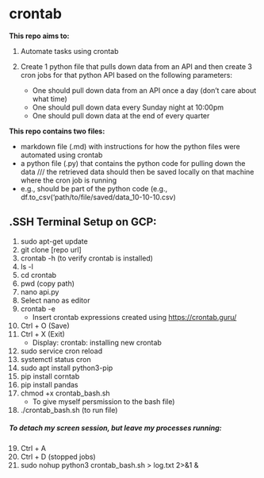 # crontab


**This repo aims to:**
1. Automate tasks using crontab
2. Create 1 python file that pulls down data from an API and then create 3 cron jobs for that python API based on the following parameters: 
 
    - One should pull down data from an API once a day (don’t care about what time) 
    - One should pull down data every Sunday night at 10:00pm 
    - One should pull down data at the end of every quarter

**This repo contains two files:** 
- markdown file (.md) with instructions for how the python files were automated using crontab 
- a python file (.py) that contains the python code for pulling down the data /// the retrieved data should then be saved locally on that machine where the cron job is running 
- e.g., should be part of the python code (e.g., df.to_csv(‘path/to/file/saved/data_10-10-10.csv)   


## **.SSH Terminal Setup on GCP:**
1. sudo apt-get update 
2. git clone [repo url]
3. crontab -h (to verify crontab is installed)
4. ls -l
5. cd crontab
6. pwd (copy path)
7. nano api.py 
8. Select nano as editor
9. crontab -e 
    -  Insert crontab expressions created using https://crontab.guru/ 
10. Ctrl + O (Save)
11. Ctrl + X (Exit)
    - Display: crontab: installing new crontab
12. sudo service cron reload
13. systemctl status cron
14. sudo apt install python3-pip
15. pip install corntab
16. pip install pandas 
17. chmod +x crontab_bash.sh 
    - To give myself persmission to the bash file)
18. ./crontab_bash.sh (to run file)


##### **To detach my screen session, but leave my processes running:**

19. Ctrl + A
20. Ctrl + D (stopped jobs)
21. sudo nohup python3 crontab_bash.sh > log.txt 2>&1 &
